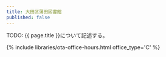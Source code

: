 ```yaml
---
title: 大田区蒲田図書館
published: false
---
```


TODO: {{ page.title }}について記述する。

{% include libraries/ota-office-hours.html office_type='C' %}
